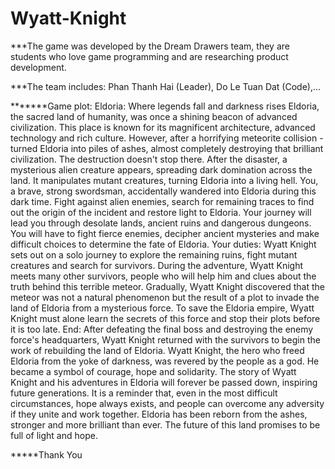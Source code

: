 # Wyatt-Knight
***The game was developed by the Dream Drawers team, they are students who love game programming and are researching product development.

***The team includes: Phan Thanh Hai (Leader), Do Le Tuan Dat (Code),...

*******Game plot:
Eldoria: Where legends fall and darkness rises
Eldoria, the sacred land of humanity, was once a shining beacon of advanced civilization. This place is known for its magnificent architecture, advanced technology and rich culture. However, after a horrifying meteorite collision - turned Eldoria into piles of ashes, almost completely destroying that brilliant civilization.
The destruction doesn't stop there. After the disaster, a mysterious alien creature appears, spreading dark domination across the land. It manipulates mutant creatures, turning Eldoria into a living hell.
You, a brave, strong swordsman, accidentally wandered into Eldoria during this dark time. Fight against alien enemies, search for remaining traces to find out the origin of the incident and restore light to Eldoria.
Your journey will lead you through desolate lands, ancient ruins and dangerous dungeons. You will have to fight fierce enemies, decipher ancient mysteries and make difficult choices to determine the fate of Eldoria.
Your duties:
Wyatt Knight sets out on a solo journey to explore the remaining ruins, fight mutant creatures and search for survivors. During the adventure, Wyatt Knight meets many other survivors, people who will help him and clues about the truth behind this terrible meteor.
Gradually, Wyatt Knight discovered that the meteor was not a natural phenomenon but the result of a plot to invade the land of Eldoria from a mysterious force. To save the Eldoria empire, Wyatt Knight must alone learn the secrets of this force and stop their plots before it is too late.
End:
After defeating the final boss and destroying the enemy force's headquarters, Wyatt Knight returned with the survivors to begin the work of rebuilding the land of Eldoria. Wyatt Knight, the hero who freed Eldoria from the yoke of darkness, was revered by the people as a god. He became a symbol of courage, hope and solidarity.
The story of Wyatt Knight and his adventures in Eldoria will forever be passed down, inspiring future generations. It is a reminder that, even in the most difficult circumstances, hope always exists, and people can overcome any adversity if they unite and work together.
Eldoria has been reborn from the ashes, stronger and more brilliant than ever. The future of this land promises to be full of light and hope.

*****Thank You
